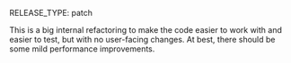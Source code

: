 RELEASE_TYPE: patch

This is a big internal refactoring to make the code easier to work with and easier to test, but with no user-facing changes.  At best, there should be some mild performance improvements.